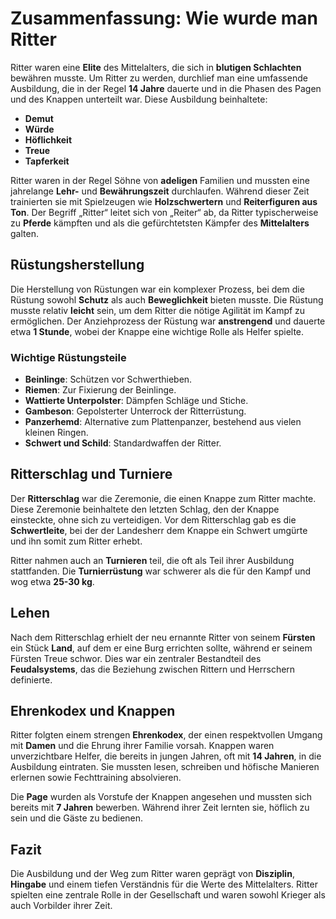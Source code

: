 # Zusammenfassung: Wie wurde man Ritter

Ritter waren eine **Elite** des Mittelalters, die sich in **blutigen Schlachten** bewähren musste. Um Ritter zu werden, durchlief man eine umfassende Ausbildung, die in der Regel **14 Jahre** dauerte und in die Phasen des Pagen und des Knappen unterteilt war. Diese Ausbildung beinhaltete:

- **Demut**
- **Würde**
- **Höflichkeit**
- **Treue**
- **Tapferkeit**

Ritter waren in der Regel Söhne von **adeligen** Familien und mussten eine jahrelange **Lehr-** und **Bewährungszeit** durchlaufen. Während dieser Zeit trainierten sie mit Spielzeugen wie **Holzschwertern** und **Reiterfiguren aus Ton**. Der Begriff „Ritter“ leitet sich von „Reiter“ ab, da Ritter typischerweise zu **Pferde** kämpften und als die gefürchtetsten Kämpfer des **Mittelalters** galten.

## Rüstungsherstellung

Die Herstellung von Rüstungen war ein komplexer Prozess, bei dem die Rüstung sowohl **Schutz** als auch **Beweglichkeit** bieten musste. Die Rüstung musste relativ **leicht** sein, um dem Ritter die nötige Agilität im Kampf zu ermöglichen. Der Anziehprozess der Rüstung war **anstrengend** und dauerte etwa **1 Stunde**, wobei der Knappe eine wichtige Rolle als Helfer spielte.

### Wichtige Rüstungsteile

- **Beinlinge**: Schützen vor Schwerthieben.
- **Riemen**: Zur Fixierung der Beinlinge.
- **Wattierte Unterpolster**: Dämpfen Schläge und Stiche.
- **Gambeson**: Gepolsterter Unterrock der Ritterrüstung.
- **Panzerhemd**: Alternative zum Plattenpanzer, bestehend aus vielen kleinen Ringen.
- **Schwert und Schild**: Standardwaffen der Ritter.

## Ritterschlag und Turniere

Der **Ritterschlag** war die Zeremonie, die einen Knappe zum Ritter machte. Diese Zeremonie beinhaltete den letzten Schlag, den der Knappe einsteckte, ohne sich zu verteidigen. Vor dem Ritterschlag gab es die **Schwertleite**, bei der der Landesherr dem Knappe ein Schwert umgürte und ihn somit zum Ritter erhebt.

Ritter nahmen auch an **Turnieren** teil, die oft als Teil ihrer Ausbildung stattfanden. Die **Turnierrüstung** war schwerer als die für den Kampf und wog etwa **25-30 kg**.

## Lehen

Nach dem Ritterschlag erhielt der neu ernannte Ritter von seinem **Fürsten** ein Stück **Land**, auf dem er eine Burg errichten sollte, während er seinem Fürsten Treue schwor. Dies war ein zentraler Bestandteil des **Feudalsystems**, das die Beziehung zwischen Rittern und Herrschern definierte.

## Ehrenkodex und Knappen

Ritter folgten einem strengen **Ehrenkodex**, der einen respektvollen Umgang mit **Damen** und die Ehrung ihrer Familie vorsah. Knappen waren unverzichtbare Helfer, die bereits in jungen Jahren, oft mit **14 Jahren**, in die Ausbildung eintraten. Sie mussten lesen, schreiben und höfische Manieren erlernen sowie Fechttraining absolvieren.

Die **Page** wurden als Vorstufe der Knappen angesehen und mussten sich bereits mit **7 Jahren** bewerben. Während ihrer Zeit lernten sie, höflich zu sein und die Gäste zu bedienen.

## Fazit

Die Ausbildung und der Weg zum Ritter waren geprägt von **Disziplin**, **Hingabe** und einem tiefen Verständnis für die Werte des Mittelalters. Ritter spielten eine zentrale Rolle in der Gesellschaft und waren sowohl Krieger als auch Vorbilder ihrer Zeit.
